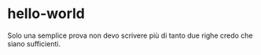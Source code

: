 # hello-world

Solo una semplice prova non devo scrivere più di tanto
due righe credo che siano sufficienti.
